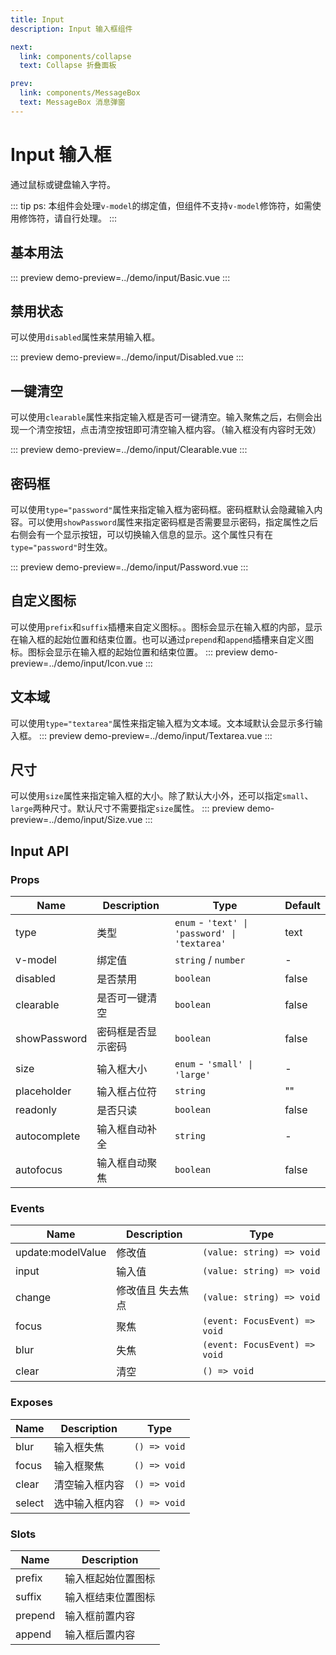 ```yaml
---
title: Input
description: Input 输入框组件

next:
  link: components/collapse
  text: Collapse 折叠面板

prev:
  link: components/MessageBox
  text: MessageBox 消息弹窗
---
```


# Input 输入框

通过鼠标或键盘输入字符。

::: tip
ps: 本组件会处理`v-model`的绑定值，但组件不支持`v-model`修饰符，如需使用修饰符，请自行处理。
:::

## 基本用法

::: preview
demo-preview=../demo/input/Basic.vue
:::

## 禁用状态
可以使用`disabled`属性来禁用输入框。

::: preview
demo-preview=../demo/input/Disabled.vue
:::

## 一键清空
可以使用`clearable`属性来指定输入框是否可一键清空。输入聚焦之后，右侧会出现一个清空按钮，点击清空按钮即可清空输入框内容。（输入框没有内容时无效）

::: preview
demo-preview=../demo/input/Clearable.vue
:::

## 密码框
可以使用`type="password"`属性来指定输入框为密码框。密码框默认会隐藏输入内容。可以使用`showPassword`属性来指定密码框是否需要显示密码，指定属性之后右侧会有一个显示按钮，可以切换输入信息的显示。这个属性只有在`type="password"`时生效。

::: preview
demo-preview=../demo/input/Password.vue
:::

## 自定义图标
可以使用`prefix`和`suffix`插槽来自定义图标。。图标会显示在输入框的内部，显示在输入框的起始位置和结束位置。也可以通过`prepend`和`append`插槽来自定义图标。图标会显示在输入框的起始位置和结束位置。
::: preview
demo-preview=../demo/input/Icon.vue
:::

## 文本域
可以使用`type="textarea"`属性来指定输入框为文本域。文本域默认会显示多行输入框。
::: preview
demo-preview=../demo/input/Textarea.vue
:::

## 尺寸
可以使用`size`属性来指定输入框的大小。除了默认大小外，还可以指定`small`、`large`两种尺寸。默认尺寸不需要指定`size`属性。
::: preview
demo-preview=../demo/input/Size.vue
:::

## Input API

### Props


| Name     | Description | Type               | Default |
| -------- | ----------- | ------------------ | ------- |
| type     | 类型  | `enum` - `'text' \| 'password' \| 'textarea'` | text       |
| v-model    | 绑定值    | `string` / `number`           | -      |
| disabled | 是否禁用    | `boolean`          | false   |
| clearable | 是否可一键清空    | `boolean`          | false   |
| showPassword | 密码框是否显示密码    | `boolean`          | false   |
| size | 输入框大小    | `enum` - `'small' \| 'large'`          | -   |
| placeholder | 输入框占位符    | `string`          | "" |
| readonly | 是否只读    | `boolean`          |  false  |
| autocomplete | 输入框自动补全    | `string`          |  -  |
| autofocus | 输入框自动聚焦    | `boolean`          |  false  |


### Events
| Name     | Description | Type               |
| -------- | ----------- | ------------------ |
| update:modelValue | 修改值    | `(value: string) => void` |
| input | 输入值    | `(value: string) => void` |
| change | 修改值且 失去焦点    | `(value: string) => void` |
| focus | 聚焦    | `(event: FocusEvent) => void` |
| blur | 失焦    | `(event: FocusEvent) => void` |
| clear | 清空    | `() => void` |


### Exposes

| Name  | Description  | Type         |
| ----- | ------------ | ------------ |
| blur | 输入框失焦  | `() => void` |
| focus | 输入框聚焦  | `() => void` |
| clear | 清空输入框内容  | `() => void` |
| select | 选中输入框内容  | `() => void` |


### Slots

| Name  | Description  |
| ----- | ------------ |
| prefix | 输入框起始位置图标  |
| suffix | 输入框结束位置图标  |
| prepend | 输入框前置内容  |
| append | 输入框后置内容  |


